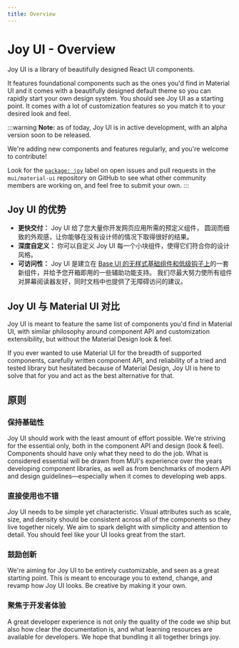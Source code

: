 ```yaml
---
title: Overview
---
```


# Joy UI - Overview

<p class="description">Joy UI is a library of beautifully designed React UI components.</p>

It features foundational components such as the ones you'd find in Material UI and it comes with a beautifully designed default theme so you can rapidly start your own design system. You should see Joy UI as a starting point. It comes with a lot of customization features so you match it to your desired look and feel.

:::warning
**Note:** as of today, Joy UI is in active development, with an alpha version soon to be released.

We're adding new components and features regularly, and you're welcome to contribute!

Look for the [`package: joy`](https://github.com/mui/material-ui/labels/package%3A%20joy) label on open issues and pull requests in the `mui/material-ui` repository on GitHub to see what other community members are working on, and feel free to submit your own.
:::

## Joy UI 的优势

- **更快交付：** Joy UI 给了您大量你开发网页应用所需的预定义组件， 圆润而细致的外观感，让你能够在没有设计师的情况下取得很好的结果。
- **深度自定义：** 你可以自定义 Joy UI 每一个小块组件，使得它们符合你的设计风格。
- **可访问性：** Joy UI 是建立在 [Base UI 的无样式基础组件和低级钩子上](/base-ui/getting-started/)的一套新组件，并给予您开箱即用的一些辅助功能支持。 我们尽最大努力使所有组件对屏幕阅读器友好，同时文档中也提供了无障碍访问的建议。

## Joy UI 与 Material UI 对比

Joy UI is meant to feature the same list of components you'd find in Material UI, with similar philosophy around component API and customization extensibility, but without the Material Design look & feel.

If you ever wanted to use Material UI for the breadth of supported components, carefully written component API, and reliability of a tried and tested library but hesitated because of Material Design, Joy UI is here to solve that for you and act as the best alternative for that.

## 原则

### 保持基础性

Joy UI should work with the least amount of effort possible. We're striving for the essential only, both in the component API and design (look & feel). Components should have only what they need to do the job. What is considered essential will be drawn from MUI's experience over the years developing component libraries, as well as from benchmarks of modern API and design guidelines—especially when it comes to developing web apps.

### 直接使用也不错

Joy UI needs to be simple yet characteristic. Visual attributes such as scale, size, and density should be consistent across all of the components so they live together nicely. We aim to spark delight with simplicity and attention to detail. You should feel like your UI looks great from the start.

### 鼓励创新

We're aiming for Joy UI to be entirely customizable, and seen as a great starting point. This is meant to encourage you to extend, change, and revamp how Joy UI looks. Be creative by making it your own.

### 聚焦于开发者体验

A great developer experience is not only the quality of the code we ship but also how clear the documentation is, and what learning resources are available for developers. We hope that bundling it all together brings joy.
